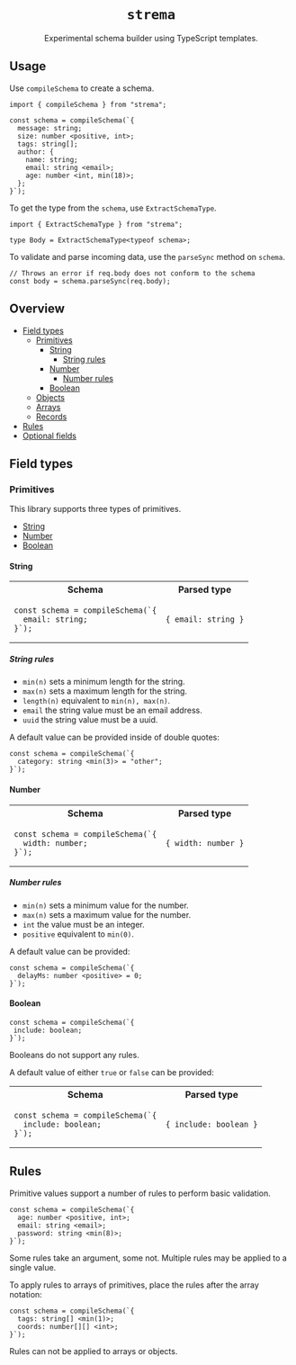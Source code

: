 <h1 align="center">
  <code>strema</code>
</h1>

<p align="center">
  Experimental schema builder using TypeScript templates.
</p>

## Usage

Use `compileSchema` to create a schema.

```tsx
import { compileSchema } from "strema";

const schema = compileSchema(`{
  message: string;
  size: number <positive, int>;
  tags: string[];
  author: {
    name: string;
    email: string <email>;
    age: number <int, min(18)>;
  };
}`);
```

To get the type from the `schema`, use `ExtractSchemaType`.

```tsx
import { ExtractSchemaType } from "strema";

type Body = ExtractSchemaType<typeof schema>;
```

To validate and parse incoming data, use the `parseSync` method on `schema`.

```tsx
// Throws an error if req.body does not conform to the schema
const body = schema.parseSync(req.body);
```





## Overview

- [Field types](#Field_types)
  - [Primitives](#Primitives)
    - [String](#String)
      - [String rules](#String_rules)
    - [Number](#Number)
      - [Number rules](#Number_rules)
    - [Boolean](#Boolean)
  - [Objects](#Objects)
  - [Arrays](#Arrays)
  - [Records](#Records)
- [Rules](#Rules)
- [Optional fields](#Optional_fields)


## Field types

### Primitives

This library supports three types of primitives.

- [String](#String)
- [Number](#Number)
- [Boolean](#Boolean)


#### String

<table>
<tr>
<th>Schema</th>
<th>Parsed type</th>
</tr>
<tr>
<td>

```tsx
const schema = compileSchema(`{
  email: string;
}`);
```
</td>
<td>

```tsx
{ email: string }
```
</td>
</tr>
</table>

##### String rules

 - `min(n)` sets a minimum length for the string.
 - `max(n)` sets a maximum length for the string.
 - `length(n)` equivalent to `min(n), max(n)`.
 - `email` the string value must be an email address.
 - `uuid` the string value must be a uuid.

A default value can be provided inside of double quotes:

```tsx
const schema = compileSchema(`{
  category: string <min(3)> = "other";
}`);
```


#### Number

<table>
<tr>
<th>Schema</th>
<th>Parsed type</th>
</tr>
<tr>
<td>

```tsx
const schema = compileSchema(`{
  width: number;
}`);
```
</td>
<td>

```tsx
{ width: number }
```
</td>
</tr>
</table>

##### Number rules

 - `min(n)` sets a minimum value for the number.
 - `max(n)` sets a maximum value for the number.
 - `int` the value must be an integer.
 - `positive` equivalent to `min(0)`.

A default value can be provided:

```tsx
const schema = compileSchema(`{
  delayMs: number <positive> = 0;
}`);
```


#### Boolean

 ```tsx
const schema = compileSchema(`{
  include: boolean;
}`);
```

Booleans do not support any rules.

A default value of either `true` or `false` can be provided:

<table>
<tr>
<th>Schema</th>
<th>Parsed type</th>
</tr>
<tr>
<td>

```tsx
const schema = compileSchema(`{
  include: boolean;
}`);
```
</td>
<td>

```tsx
{ include: boolean }
```
</td>
</tr>
</table>


## Rules

Primitive values support a number of rules to perform basic validation.

```tsx
const schema = compileSchema(`{
  age: number <positive, int>;
  email: string <email>;
  password: string <min(8)>;
}`);
```

Some rules take an argument, some not. Multiple rules may be applied to a single value.

To apply rules to arrays of primitives, place the rules after the array notation:

```tsx
const schema = compileSchema(`{
  tags: string[] <min(1)>;
  coords: number[][] <int>;
}`);
```

Rules can not be applied to arrays or objects.
